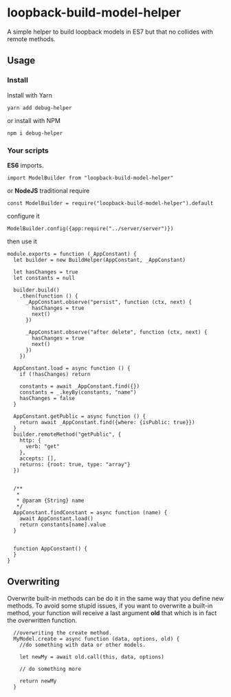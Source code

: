 # loopback-build-model-helper

A simple helper to build loopback models in ES7 but that no collides with remote methods.

## Usage

### Install

Install with Yarn
```
yarn add debug-helper
```
or install with NPM
```
npm i debug-helper
```
### Your scripts
**ES6** imports.
```
import ModelBuilder from "loopback-build-model-helper"
```
or **NodeJS** traditional require
```
const ModelBuilder = require("loopback-build-model-helper").default
```
configure it
```
ModelBuilder.config({app:require("../server/server")})
```
then use it
```
module.exports = function (_AppConstant) {
  let builder = new BuildHelper(AppConstant, _AppConstant)

  let hasChanges = true
  let constants = null

  builder.build()
    .then(function () {
      _AppConstant.observe("persist", function (ctx, next) {
        hasChanges = true
        next()
      })

      _AppConstant.observe("after delete", function (ctx, next) {
        hasChanges = true
        next()
      })
    })

  AppConstant.load = async function () {
    if (!hasChanges) return

    constants = await _AppConstant.find({})
    constants = _.keyBy(constants, "name")
    hasChanges = false
  }

  AppConstant.getPublic = async function () {
    return await _AppConstant.find({where: {isPublic: true}})
  }
  builder.remoteMethod("getPublic", {
    http: {
      verb: "get"
    },
    accepts: [],
    returns: {root: true, type: "array"}
  })


  /**
   *
   * @param {String} name
   */
  AppConstant.findConstant = async function (name) {
    await AppConstant.load()
    return constants[name].value
  }


  function AppConstant() {
  }
}
```
## Overwriting

Overwrite built-in methods can be do it in the same way that 
you define new methods. To avoid some stupid issues, if you want to 
overwrite a built-in method, your function will receive a last argument **old**
that which is in fact the overwritten function.
```
  //overwriting the create method.
  MyModel.create = async function (data, options, old) {
    //do something with data or other models.
    
    let newMy = await old.call(this, data, options)
    
    // do something more
    
    return newMy
  }
```